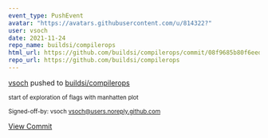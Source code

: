 ```yaml
---
event_type: PushEvent
avatar: "https://avatars.githubusercontent.com/u/814322?"
user: vsoch
date: 2021-11-24
repo_name: buildsi/compilerops
html_url: https://github.com/buildsi/compilerops/commit/08f9685b80f6eedfabc59ac0846ee58455a88827
repo_url: https://github.com/buildsi/compilerops
---
```


<a href='https://github.com/vsoch' target='_blank'>vsoch</a> pushed to <a href='https://github.com/buildsi/compilerops' target='_blank'>buildsi/compilerops</a>

<small>start of exploration of flags with manhatten plot

Signed-off-by: vsoch <vsoch@users.noreply.github.com></small>

<a href='https://github.com/buildsi/compilerops/commit/08f9685b80f6eedfabc59ac0846ee58455a88827' target='_blank'>View Commit</a>